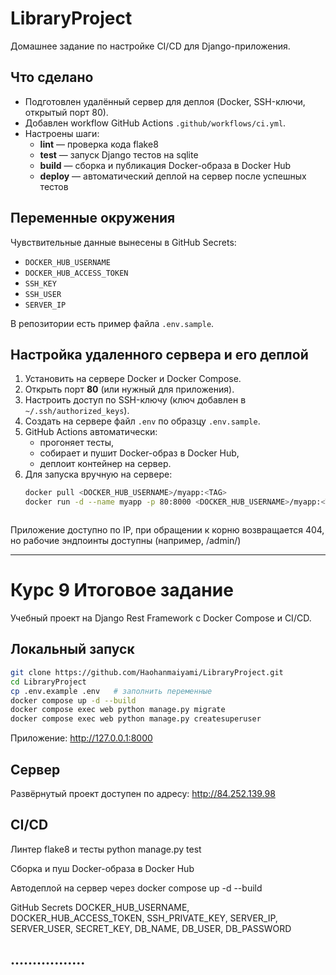 # LibraryProject

Домашнее задание по настройке CI/CD для Django-приложения.

## Что сделано
- Подготовлен удалённый сервер для деплоя (Docker, SSH-ключи, открытый порт 80).
- Добавлен workflow GitHub Actions `.github/workflows/ci.yml`.
- Настроены шаги:
  - **lint** — проверка кода flake8  
  - **test** — запуск Django тестов на sqlite  
  - **build** — сборка и публикация Docker-образа в Docker Hub  
  - **deploy** — автоматический деплой на сервер после успешных тестов  

## Переменные окружения
Чувствительные данные вынесены в GitHub Secrets:
- `DOCKER_HUB_USERNAME`  
- `DOCKER_HUB_ACCESS_TOKEN`  
- `SSH_KEY`  
- `SSH_USER`  
- `SERVER_IP`

В репозитории есть пример файла `.env.sample`.

## Настройка удаленного сервера и его деплой

1. Установить на сервере Docker и Docker Compose.
2. Открыть порт **80** (или нужный для приложения).
3. Настроить доступ по SSH-ключу (ключ добавлен в `~/.ssh/authorized_keys`).
4. Создать на сервере файл `.env` по образцу `.env.sample`.
5. GitHub Actions автоматически:
   - прогоняет тесты,
   - собирает и пушит Docker-образ в Docker Hub,
   - деплоит контейнер на сервер.
6. Для запуска вручную на сервере:
   ```bash
   docker pull <DOCKER_HUB_USERNAME>/myapp:<TAG>
   docker run -d --name myapp -p 80:8000 <DOCKER_HUB_USERNAME>/myapp:<TAG>
   


Приложение доступно по IP, при обращении к корню возвращается 404, но рабочие эндпоинты доступны (например, /admin/)


------------------------

# Курс 9 Итоговое задание

Учебный проект на Django Rest Framework с Docker Compose и CI/CD.

## Локальный запуск
```bash
git clone https://github.com/Haohanmaiyami/LibraryProject.git
cd LibraryProject
cp .env.example .env   # заполнить переменные
docker compose up -d --build
docker compose exec web python manage.py migrate
docker compose exec web python manage.py createsuperuser
```

Приложение: http://127.0.0.1:8000

## Сервер
Развёрнутый проект доступен по адресу:
 http://84.252.139.98

## CI/CD
Линтер flake8 и тесты python manage.py test

Сборка и пуш Docker-образа в Docker Hub

Автодеплой на сервер через docker compose up -d --build

GitHub Secrets
DOCKER_HUB_USERNAME, DOCKER_HUB_ACCESS_TOKEN,
SSH_PRIVATE_KEY, SERVER_IP, SERVER_USER,
SECRET_KEY, DB_NAME, DB_USER, DB_PASSWORD

.................
----------------
